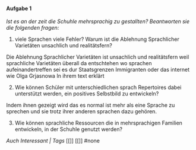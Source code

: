 #### Aufgabe 1
*Ist es an der zeit die Schuhle mehrsprachig zu gestallten? Beantworten sie die folgenden fragen:*

1) viele Sprachen viele Fehler? Warum ist die Ablehnung Sprachlicher Varietäten unsachlich und realitätsfern?

Die Ablehnung Sprachlicher Varietäten ist unsachlich und realitätsfern weil sprachliche Varietäten überall da entschtehen wo sprachen aufeinandertreffen sei es dur Staatsgrenzen Immigranten oder das internet wie Olga Grjasnowa In ihrem text erklärt 

2) Wie können Schüler mit unterschiedlichen sprach Repertoires dabei unterstützt werden, ein positives Selbstbild zu entwickeln?

Indem ihnen gezeigt wird das es normal ist mehr als eine Sprache zu sprechen und sie trotz ihrer anderen sprachen dazu gehören.

3) Wie können sprachliche Ressourcen die in mehrsprachigen Familien entwickeln, in der Schuhle genutzt werden?


*Auch Interessant | Tags*
[[]] [[]]
#none 